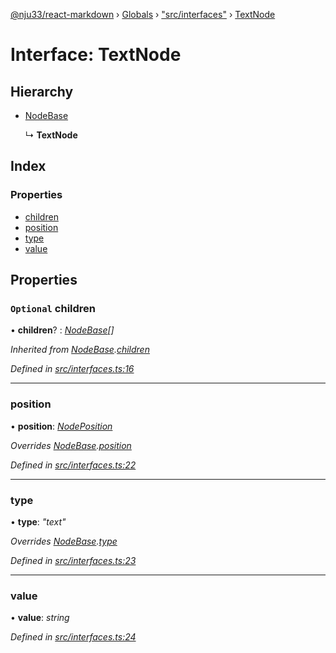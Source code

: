 [@nju33/react-markdown](../README.md) › [Globals](../globals.md) › ["src/interfaces"](../modules/_src_interfaces_.md) › [TextNode](_src_interfaces_.textnode.md)

# Interface: TextNode

## Hierarchy

* [NodeBase](_src_interfaces_.nodebase.md)

  ↳ **TextNode**

## Index

### Properties

* [children](_src_interfaces_.textnode.md#optional-children)
* [position](_src_interfaces_.textnode.md#position)
* [type](_src_interfaces_.textnode.md#type)
* [value](_src_interfaces_.textnode.md#value)

## Properties

### `Optional` children

• **children**? : *[NodeBase](_src_interfaces_.nodebase.md)[]*

*Inherited from [NodeBase](_src_interfaces_.nodebase.md).[children](_src_interfaces_.nodebase.md#optional-children)*

*Defined in [src/interfaces.ts:16](https://github.com/nju33/react-markdown/blob/7fe748e/src/interfaces.ts#L16)*

___

###  position

• **position**: *[NodePosition](_src_interfaces_.nodeposition.md)*

*Overrides [NodeBase](_src_interfaces_.nodebase.md).[position](_src_interfaces_.nodebase.md#position)*

*Defined in [src/interfaces.ts:22](https://github.com/nju33/react-markdown/blob/7fe748e/src/interfaces.ts#L22)*

___

###  type

• **type**: *"text"*

*Overrides [NodeBase](_src_interfaces_.nodebase.md).[type](_src_interfaces_.nodebase.md#type)*

*Defined in [src/interfaces.ts:23](https://github.com/nju33/react-markdown/blob/7fe748e/src/interfaces.ts#L23)*

___

###  value

• **value**: *string*

*Defined in [src/interfaces.ts:24](https://github.com/nju33/react-markdown/blob/7fe748e/src/interfaces.ts#L24)*

